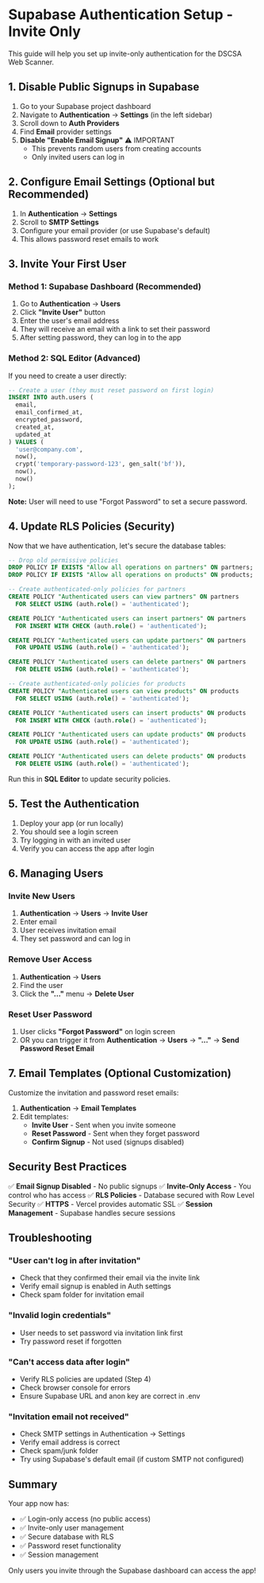 # Supabase Authentication Setup - Invite Only

This guide will help you set up invite-only authentication for the DSCSA Web Scanner.

## 1. Disable Public Signups in Supabase

1. Go to your Supabase project dashboard
2. Navigate to **Authentication** → **Settings** (in the left sidebar)
3. Scroll down to **Auth Providers**
4. Find **Email** provider settings
5. **Disable "Enable Email Signup"** ⚠️ IMPORTANT
   - This prevents random users from creating accounts
   - Only invited users can log in

## 2. Configure Email Settings (Optional but Recommended)

1. In **Authentication** → **Settings**
2. Scroll to **SMTP Settings**
3. Configure your email provider (or use Supabase's default)
4. This allows password reset emails to work

## 3. Invite Your First User

### Method 1: Supabase Dashboard (Recommended)

1. Go to **Authentication** → **Users**
2. Click **"Invite User"** button
3. Enter the user's email address
4. They will receive an email with a link to set their password
5. After setting password, they can log in to the app

### Method 2: SQL Editor (Advanced)

If you need to create a user directly:

```sql
-- Create a user (they must reset password on first login)
INSERT INTO auth.users (
  email,
  email_confirmed_at,
  encrypted_password,
  created_at,
  updated_at
) VALUES (
  'user@company.com',
  now(),
  crypt('temporary-password-123', gen_salt('bf')),
  now(),
  now()
);
```

**Note:** User will need to use "Forgot Password" to set a secure password.

## 4. Update RLS Policies (Security)

Now that we have authentication, let's secure the database tables:

```sql
-- Drop old permissive policies
DROP POLICY IF EXISTS "Allow all operations on partners" ON partners;
DROP POLICY IF EXISTS "Allow all operations on products" ON products;

-- Create authenticated-only policies for partners
CREATE POLICY "Authenticated users can view partners" ON partners
  FOR SELECT USING (auth.role() = 'authenticated');

CREATE POLICY "Authenticated users can insert partners" ON partners
  FOR INSERT WITH CHECK (auth.role() = 'authenticated');

CREATE POLICY "Authenticated users can update partners" ON partners
  FOR UPDATE USING (auth.role() = 'authenticated');

CREATE POLICY "Authenticated users can delete partners" ON partners
  FOR DELETE USING (auth.role() = 'authenticated');

-- Create authenticated-only policies for products
CREATE POLICY "Authenticated users can view products" ON products
  FOR SELECT USING (auth.role() = 'authenticated');

CREATE POLICY "Authenticated users can insert products" ON products
  FOR INSERT WITH CHECK (auth.role() = 'authenticated');

CREATE POLICY "Authenticated users can update products" ON products
  FOR UPDATE USING (auth.role() = 'authenticated');

CREATE POLICY "Authenticated users can delete products" ON products
  FOR DELETE USING (auth.role() = 'authenticated');
```

Run this in **SQL Editor** to update security policies.

## 5. Test the Authentication

1. Deploy your app (or run locally)
2. You should see a login screen
3. Try logging in with an invited user
4. Verify you can access the app after login

## 6. Managing Users

### Invite New Users
1. **Authentication** → **Users** → **Invite User**
2. Enter email
3. User receives invitation email
4. They set password and can log in

### Remove User Access
1. **Authentication** → **Users**
2. Find the user
3. Click the **"..."** menu → **Delete User**

### Reset User Password
1. User clicks **"Forgot Password"** on login screen
2. OR you can trigger it from **Authentication** → **Users** → **"..."** → **Send Password Reset Email**

## 7. Email Templates (Optional Customization)

Customize the invitation and password reset emails:

1. **Authentication** → **Email Templates**
2. Edit templates:
   - **Invite User** - Sent when you invite someone
   - **Reset Password** - Sent when they forget password
   - **Confirm Signup** - Not used (signups disabled)

## Security Best Practices

✅ **Email Signup Disabled** - No public signups
✅ **Invite-Only Access** - You control who has access
✅ **RLS Policies** - Database secured with Row Level Security
✅ **HTTPS** - Vercel provides automatic SSL
✅ **Session Management** - Supabase handles secure sessions

## Troubleshooting

### "User can't log in after invitation"
- Check that they confirmed their email via the invite link
- Verify email signup is enabled in Auth settings
- Check spam folder for invitation email

### "Invalid login credentials"
- User needs to set password via invitation link first
- Try password reset if forgotten

### "Can't access data after login"
- Verify RLS policies are updated (Step 4)
- Check browser console for errors
- Ensure Supabase URL and anon key are correct in .env

### "Invitation email not received"
- Check SMTP settings in Authentication → Settings
- Verify email address is correct
- Check spam/junk folder
- Try using Supabase's default email (if custom SMTP not configured)

## Summary

Your app now has:
- ✅ Login-only access (no public access)
- ✅ Invite-only user management
- ✅ Secure database with RLS
- ✅ Password reset functionality
- ✅ Session management

Only users you invite through the Supabase dashboard can access the app!
